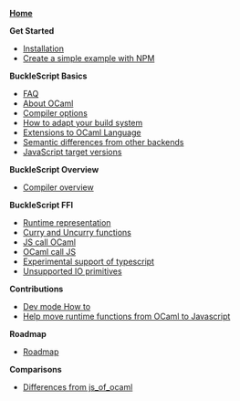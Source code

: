 **[Home](./Home.md)**

**Get Started**
* [Installation](./Installation.md)
* [Create a simple example with NPM](./Create-a-simple-example-with-NPM.md)

**BuckleScript Basics**
* [FAQ](./FAQ.md)
* [About OCaml](https://ocaml.org/)
* [Compiler options](./Compiler-options.md)
* [How to adapt your build system](./How-to-adapt-your-build-system.md)
* [Extensions to OCaml Language](./Extensions-to-OCaml-Language.md)
* [Semantic differences from other backends](./Semantic-differences-from-other-backends.md)
* [JavaScript target versions](./JavaScript-target-versions.md)


**BuckleScript Overview**
* [Compiler overview](./Compiler-overview.md)

**BuckleScript FFI**
* [Runtime representation](./Runtime-representation.md)
* [Curry and Uncurry functions](./Curry-and-Uncurry-functions.md)
* [JS call OCaml](./JS-call-OCaml.md)
* [OCaml call JS](./OCaml-call-JS.md)
* [Experimental support of typescript](./Experimental-support-of-typescript.md)
* [Unsupported IO primitives](./Unsupported-IO-primitives.md)

**Contributions**
* [Dev mode How to](./Dev-mode-How-to.md)
* [Help move runtime functions from OCaml to Javascript](./Help-move-runtime-functions-from-OCaml-to-Javascript.md)

**Roadmap**
* [Roadmap](./Roadmap.md)

**Comparisons**
* [Differences from js_of_ocaml](./Differences-from-js_of_ocaml.md)
